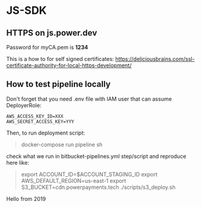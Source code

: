# JS-SDK


## HTTPS on js.power.dev

Password for myCA.pem is **1234**

This is a how to for self signed certificates: https://deliciousbrains.com/ssl-certificate-authority-for-local-https-development/


## How to test pipeline locally

Don't forget that you need .env file with IAM user that can assume DeployerRole:

```
AWS_ACCESS_KEY_ID=XXX
AWS_SECRET_ACCESS_KEY=YYY
```

Then, to run deployment script:

> docker-compose run pipeline sh

check what we run in bitbucket-pipelines.yml step/script and reproduce here like:

> export ACCOUNT_ID=$ACCOUNT_STAGING_ID
> export AWS_DEFAULT_REGION=us-east-1
> export S3_BUCKET=cdn.powerpayments.tech
> ./scripts/s3_deploy.sh

Hello from 2019
